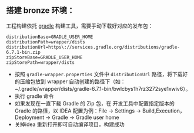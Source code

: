 ## 搭建 bronze 环境：
工程构建依托 [gradle](http://www.gradle.org) 构建工具，需要手动下载好对应的发布包：
~~~~
distributionBase=GRADLE_USER_HOME
distributionPath=wrapper/dists
distributionUrl=https\://services.gradle.org/distributions/gradle-6.7.1-bin.zip
zipStoreBase=GRADLE_USER_HOME
zipStorePath=wrapper/dists
~~~~
- 按照 `gradle-wrapper.properties` 文件中 `distributionUrl` 路径，将下载好的压缩包放到 wrapper 自动创建的路径下（如：~/.gradle/wrapper/dists/gradle-6.7.1-bin/bwlcbys1h7rz3272sye1xwiv6）。
- 执行 gradle 命令
- 如果发现在一直下载 Gradle 的 Zip 包，在 开发工具中配置指定版本的 Gradle 的路径，以 IDEA 配置为例：File -> Settings -> Build,Execution，Deployment -> Gradle -> Gradle user home
- 关掉idea 重新打开即可自动编译项目，构建成功
